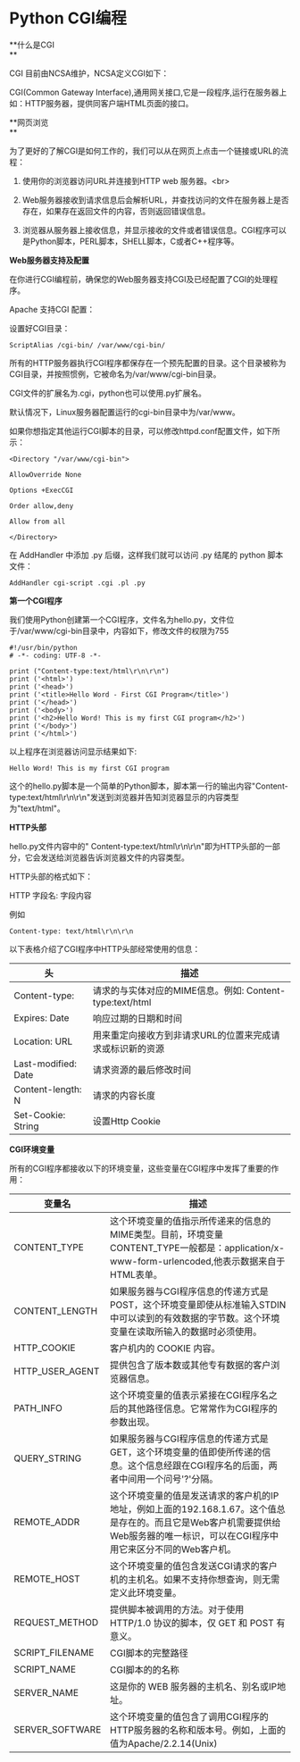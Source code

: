 # Python CGI编程

**什么是CGI                      
**

CGI 目前由NCSA维护，NCSA定义CGI如下：

CGI\(Common Gateway Interface\),通用网关接口,它是一段程序,运行在服务器上如：HTTP服务器，提供同客户端HTML页面的接口。

**网页浏览                      
**

为了更好的了解CGI是如何工作的，我们可以从在网页上点击一个链接或URL的流程：

1. 使用你的浏览器访问URL并连接到HTTP web 服务器。&lt;br&gt;

2. Web服务器接收到请求信息后会解析URL，并查找访问的文件在服务器上是否存在，如果存在返回文件的内容，否则返回错误信息。

3. 浏览器从服务器上接收信息，并显示接收的文件或者错误信息。CGI程序可以是Python脚本，PERL脚本，SHELL脚本，C或者C++程序等。

**Web服务器支持及配置**

在你进行CGI编程前，确保您的Web服务器支持CGI及已经配置了CGI的处理程序。

Apache 支持CGI 配置：

设置好CGI目录：

```
ScriptAlias /cgi-bin/ /var/www/cgi-bin/
```

所有的HTTP服务器执行CGI程序都保存在一个预先配置的目录。这个目录被称为CGI目录，并按照惯例，它被命名为/var/www/cgi-bin目录。

CGI文件的扩展名为.cgi，python也可以使用.py扩展名。

默认情况下，Linux服务器配置运行的cgi-bin目录中为/var/www。

如果你想指定其他运行CGI脚本的目录，可以修改httpd.conf配置文件，如下所示：

```
<Directory "/var/www/cgi-bin">

AllowOverride None

Options +ExecCGI

Order allow,deny

Allow from all

</Directory>
```

在 AddHandler 中添加 .py 后缀，这样我们就可以访问 .py 结尾的 python 脚本文件：

`AddHandler cgi-script .cgi .pl .py`

**第一个CGI程序**

我们使用Python创建第一个CGI程序，文件名为hello.py，文件位于/var/www/cgi-bin目录中，内容如下，修改文件的权限为755

```
#!/usr/bin/python
# -*- coding: UTF-8 -*-

print ("Content-type:text/html\r\n\r\n")
print ('<html>')
print ('<head>')
print ('<title>Hello Word - First CGI Program</title>')
print ('</head>')
print ('<body>')
print ('<h2>Hello Word! This is my first CGI program</h2>')
print ('</body>')
print ('</html>')
```

以上程序在浏览器访问显示结果如下:

```
Hello Word! This is my first CGI program
```

这个的hello.py脚本是一个简单的Python脚本，脚本第一行的输出内容"Content-type:text/html\r\n\r\n"发送到浏览器并告知浏览器显示的内容类型为"text/html"。

**HTTP头部**

hello.py文件内容中的" Content-type:text/html\r\n\r\n"即为HTTP头部的一部分，它会发送给浏览器告诉浏览器文件的内容类型。

HTTP头部的格式如下：

HTTP 字段名: 字段内容

例如

`Content-type: text/html\r\n\r\n`

以下表格介绍了CGI程序中HTTP头部经常使用的信息：

| 头 | 描述 |
| --- | --- |
| Content-type: | 请求的与实体对应的MIME信息。例如: Content-type:text/html |
| Expires: Date | 响应过期的日期和时间 |
| Location: URL | 用来重定向接收方到非请求URL的位置来完成请求或标识新的资源 |
| Last-modified: Date | 请求资源的最后修改时间 |
| Content-length: N | 请求的内容长度 |
| Set-Cookie: String | 设置Http Cookie |

**CGI环境变量**

所有的CGI程序都接收以下的环境变量，这些变量在CGI程序中发挥了重要的作用：

| 变量名 | 描述 |
| --- | --- |
| CONTENT\_TYPE | 这个环境变量的值指示所传递来的信息的MIME类型。目前，环境变量CONTENT\_TYPE一般都是：application/x-www-form-urlencoded,他表示数据来自于HTML表单。 |
| CONTENT\_LENGTH | 如果服务器与CGI程序信息的传递方式是POST，这个环境变量即使从标准输入STDIN中可以读到的有效数据的字节数。这个环境变量在读取所输入的数据时必须使用。 |
| HTTP\_COOKIE | 客户机内的 COOKIE 内容。 |
| HTTP\_USER\_AGENT | 提供包含了版本数或其他专有数据的客户浏览器信息。 |
| PATH\_INFO | 这个环境变量的值表示紧接在CGI程序名之后的其他路径信息。它常常作为CGI程序的参数出现。 |
| QUERY\_STRING | 如果服务器与CGI程序信息的传递方式是GET，这个环境变量的值即使所传递的信息。这个信息经跟在CGI程序名的后面，两者中间用一个问号'?'分隔。 |
| REMOTE\_ADDR | 这个环境变量的值是发送请求的客户机的IP地址，例如上面的192.168.1.67。这个值总是存在的。而且它是Web客户机需要提供给Web服务器的唯一标识，可以在CGI程序中用它来区分不同的Web客户机。 |
| REMOTE\_HOST | 这个环境变量的值包含发送CGI请求的客户机的主机名。如果不支持你想查询，则无需定义此环境变量。 |
| REQUEST\_METHOD | 提供脚本被调用的方法。对于使用 HTTP/1.0 协议的脚本，仅 GET 和 POST 有意义。 |
| SCRIPT\_FILENAME | CGI脚本的完整路径 |
| SCRIPT\_NAME | CGI脚本的的名称 |
| SERVER\_NAME | 这是你的 WEB 服务器的主机名、别名或IP地址。 |
| SERVER\_SOFTWARE | 这个环境变量的值包含了调用CGI程序的HTTP服务器的名称和版本号。例如，上面的值为Apache/2.2.14\(Unix\) |



